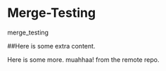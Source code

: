 # Merge-Testing
merge_testing

##Here is some extra content. 

Here is some more. muahhaa! from the remote repo. 
